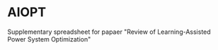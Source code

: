 # AIOPT
Supplementary spreadsheet for papaer "Review of Learning-Assisted Power System Optimization"
